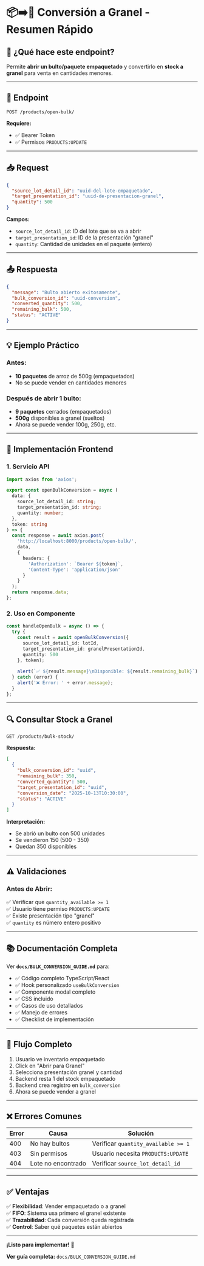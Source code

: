 # 📦➡️🌾 Conversión a Granel - Resumen Rápido

## 🎯 ¿Qué hace este endpoint?

Permite **abrir un bulto/paquete empaquetado** y convertirlo en **stock a granel** para venta en cantidades menores.

---

## 🔗 Endpoint

```
POST /products/open-bulk/
```

**Requiere:** 
- ✅ Bearer Token
- ✅ Permisos `PRODUCTS:UPDATE`

---

## 📥 Request

```json
{
  "source_lot_detail_id": "uuid-del-lote-empaquetado",
  "target_presentation_id": "uuid-de-presentacion-granel",
  "quantity": 500
}
```

**Campos:**
- `source_lot_detail_id`: ID del lote que se va a abrir
- `target_presentation_id`: ID de la presentación "granel" 
- `quantity`: Cantidad de unidades en el paquete (entero)

---

## 📤 Respuesta

```json
{
  "message": "Bulto abierto exitosamente",
  "bulk_conversion_id": "uuid-conversion",
  "converted_quantity": 500,
  "remaining_bulk": 500,
  "status": "ACTIVE"
}
```

---

## 💡 Ejemplo Práctico

### Antes:
- **10 paquetes** de arroz de 500g (empaquetados)
- No se puede vender en cantidades menores

### Después de abrir 1 bulto:
- **9 paquetes** cerrados (empaquetados)
- **500g** disponibles a granel (sueltos)
- Ahora se puede vender 100g, 250g, etc.

---

## 🚀 Implementación Frontend

### 1. Servicio API

```typescript
import axios from 'axios';

export const openBulkConversion = async (
  data: {
    source_lot_detail_id: string;
    target_presentation_id: string;
    quantity: number;
  },
  token: string
) => {
  const response = await axios.post(
    'http://localhost:8000/products/open-bulk/',
    data,
    {
      headers: {
        'Authorization': `Bearer ${token}`,
        'Content-Type': 'application/json'
      }
    }
  );
  return response.data;
};
```

### 2. Uso en Componente

```typescript
const handleOpenBulk = async () => {
  try {
    const result = await openBulkConversion({
      source_lot_detail_id: lotId,
      target_presentation_id: granelPresentationId,
      quantity: 500
    }, token);
    
    alert(`✅ ${result.message}\nDisponible: ${result.remaining_bulk}`);
  } catch (error) {
    alert('❌ Error: ' + error.message);
  }
};
```

---

## 🔍 Consultar Stock a Granel

```
GET /products/bulk-stock/
```

**Respuesta:**
```json
[
  {
    "bulk_conversion_id": "uuid",
    "remaining_bulk": 350,
    "converted_quantity": 500,
    "target_presentation_id": "uuid",
    "conversion_date": "2025-10-13T10:30:00",
    "status": "ACTIVE"
  }
]
```

**Interpretación:**
- Se abrió un bulto con 500 unidades
- Se vendieron 150 (500 - 350)
- Quedan 350 disponibles

---

## ⚠️ Validaciones

### Antes de Abrir:
✅ Verificar que `quantity_available >= 1`  
✅ Usuario tiene permiso `PRODUCTS:UPDATE`  
✅ Existe presentación tipo "granel"  
✅ `quantity` es número entero positivo  

---

## 📚 Documentación Completa

Ver **`docs/BULK_CONVERSION_GUIDE.md`** para:
- ✅ Código completo TypeScript/React
- ✅ Hook personalizado `useBulkConversion`
- ✅ Componente modal completo
- ✅ CSS incluido
- ✅ Casos de uso detallados
- ✅ Manejo de errores
- ✅ Checklist de implementación

---

## 🎯 Flujo Completo

1. Usuario ve inventario empaquetado
2. Click en "Abrir para Granel"
3. Selecciona presentación granel y cantidad
4. Backend resta 1 del stock empaquetado
5. Backend crea registro en `bulk_conversion`
6. Ahora se puede vender a granel

---

## ❌ Errores Comunes

| Error | Causa | Solución |
|-------|-------|----------|
| 400 | No hay bultos | Verificar `quantity_available >= 1` |
| 403 | Sin permisos | Usuario necesita `PRODUCTS:UPDATE` |
| 404 | Lote no encontrado | Verificar `source_lot_detail_id` |

---

## ✅ Ventajas

✅ **Flexibilidad**: Vender empaquetado o a granel  
✅ **FIFO**: Sistema usa primero el granel existente  
✅ **Trazabilidad**: Cada conversión queda registrada  
✅ **Control**: Saber qué paquetes están abiertos  

---

**¡Listo para implementar! 🎉**

**Ver guía completa:** `docs/BULK_CONVERSION_GUIDE.md`
